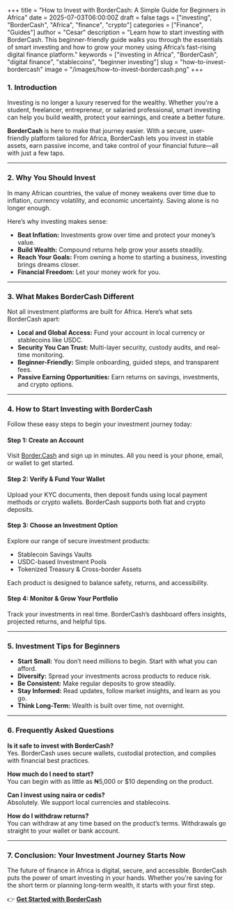 +++
title = "How to Invest with BorderCash: A Simple Guide for Beginners in Africa"
date = 2025-07-03T06:00:00Z
draft = false
tags = ["investing", "BorderCash", "Africa", "finance", "crypto"]
categories = ["Finance", "Guides"]
author = "Cesar"
description = "Learn how to start investing with BorderCash. This beginner-friendly guide walks you through the essentials of smart investing and how to grow your money using Africa’s fast-rising digital finance platform."
keywords = ["investing in Africa", "BorderCash", "digital finance", "stablecoins", "beginner investing"]
slug = "how-to-invest-bordercash"
image = "/images/how-to-invest-bordercash.png"
+++



### 1. Introduction

Investing is no longer a luxury reserved for the wealthy. Whether you're a student, freelancer, entrepreneur, or salaried professional, smart investing can help you build wealth, protect your earnings, and create a better future.

**BorderCash** is here to make that journey easier. With a secure, user-friendly platform tailored for Africa, BorderCash lets you invest in stable assets, earn passive income, and take control of your financial future—all with just a few taps.

---

### 2. Why You Should Invest

In many African countries, the value of money weakens over time due to inflation, currency volatility, and economic uncertainty. Saving alone is no longer enough.

Here’s why investing makes sense:

- **Beat Inflation:** Investments grow over time and protect your money’s value.  
- **Build Wealth:** Compound returns help grow your assets steadily.  
- **Reach Your Goals:** From owning a home to starting a business, investing brings dreams closer.  
- **Financial Freedom:** Let your money work for you.  

---

### 3. What Makes BorderCash Different

Not all investment platforms are built for Africa. Here’s what sets BorderCash apart:

- **Local and Global Access:** Fund your account in local currency or stablecoins like USDC.  
- **Security You Can Trust:** Multi-layer security, custody audits, and real-time monitoring.  
- **Beginner-Friendly:** Simple onboarding, guided steps, and transparent fees.  
- **Passive Earning Opportunities:** Earn returns on savings, investments, and crypto options.  

---

### 4. How to Start Investing with BorderCash

Follow these easy steps to begin your investment journey today:

#### Step 1: Create an Account  
Visit [Border.Cash](https://border.cash) and sign up in minutes. All you need is your phone, email, or wallet to get started.

#### Step 2: Verify & Fund Your Wallet  
Upload your KYC documents, then deposit funds using local payment methods or crypto wallets. BorderCash supports both fiat and crypto deposits.

#### Step 3: Choose an Investment Option  
Explore our range of secure investment products:

- Stablecoin Savings Vaults  
- USDC-based Investment Pools  
- Tokenized Treasury & Cross-border Assets  

Each product is designed to balance safety, returns, and accessibility.

#### Step 4: Monitor & Grow Your Portfolio  
Track your investments in real time. BorderCash’s dashboard offers insights, projected returns, and helpful tips.

---

### 5. Investment Tips for Beginners

- **Start Small:** You don’t need millions to begin. Start with what you can afford.  
- **Diversify:** Spread your investments across products to reduce risk.  
- **Be Consistent:** Make regular deposits to grow steadily.  
- **Stay Informed:** Read updates, follow market insights, and learn as you go.  
- **Think Long-Term:** Wealth is built over time, not overnight.  

---

### 6. Frequently Asked Questions

**Is it safe to invest with BorderCash?**  
Yes. BorderCash uses secure wallets, custodial protection, and complies with financial best practices.

**How much do I need to start?**  
You can begin with as little as ₦5,000 or $10 depending on the product.

**Can I invest using naira or cedis?**  
Absolutely. We support local currencies and stablecoins.

**How do I withdraw returns?**  
You can withdraw at any time based on the product’s terms. Withdrawals go straight to your wallet or bank account.

---

### 7. Conclusion: Your Investment Journey Starts Now

The future of finance in Africa is digital, secure, and accessible. BorderCash puts the power of smart investing in your hands. Whether you're saving for the short term or planning long-term wealth, it starts with your first step.

👉 [**Get Started with BorderCash**](https://border.cash)